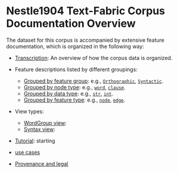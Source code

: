 # Nestle1904 Text-Fabric Corpus Documentation Overview

The dataset for this corpus is accompanied by extensive feature documentation, which is organized in the following way:

* [Transcription](transcription.md#start): An overview of how the corpus data is organized.
* Feature descriptions listed by different groupings:

    * [Grouped by feature group](features/featuresbygroup.md#start): e.g., [`Orthographic`](features/featuresbygroup.md#orthograpic-features), [`Syntactic`](features/featuresbygroup.md#syntactic-features).
    * [Grouped by node type](features/featuresbynodetype.md#start): e.g., [`word`](features/featuresbynodetype.md#word-nodes), [`clause`](features/featuresbynodetype.md#clause-nodes).
    * [Grouped by data type](features/featuresbydatatype.md#start): e.g., [`str`](features/featuresbydatatype.md#string-datatype), [`int`](features/featuresbydatatype.md#integer-datatype).
    * [Grouped by feature type](features/featuresbyfeaturetype.md#start): e.g., [`node`](features/featuresbyfeaturetype.md#node-features), [`edge`](features/featuresbyfeaturetype.md#edge-features).
* View types:
    * [WordGroup view](wg-view.md#start):
    * [Syntax view](syntactic-view.md#start):
* [Tutorial](https://nbviewer.org/github/saulocantanhede/tfgreek2/blob/main/tutorial/tutorial.ipynb): starting
* [use cases]()  
* [Provenance and legal](about.md#start)
